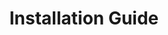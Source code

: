 ---
categories: ["Silent Skyrim"]
tags: ["docs"] 
title: "Installation Guide"
linkTitle: "Installation Guide"
weight: 3
description: >
  Step-by-step instructions on how to install Silent Skyrim.
---